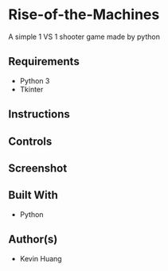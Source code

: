# Rise-of-the-Machines
A simple 1 VS 1 shooter game made by python

## Requirements
* Python 3
* Tkinter

## Instructions


## Controls


## Screenshot

## Built With
* Python

## Author(s)
* Kevin Huang
